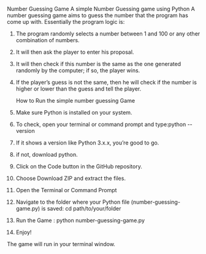 Number Guessing Game 
A simple Number Guessing game using Python
A number guessing game aims to guess the number that the program has come up with. Essentially the program logic is:

1. The program randomly selects a number between 1 and 100 or any other combination of numbers.
2. It will then ask the player to enter his proposal.
3. It will then check if this number is the same as the one generated randomly by the computer; if so, the player wins.
4. If the player’s guess is not the same, then he will check if the number is higher or lower than the guess and tell the player.

   How to Run the simple number guessing  Game
1. Make sure Python is installed on your system.
2. To check, open your terminal or command prompt and type:python --version
3. If it shows a version like Python 3.x.x, you’re good to go.
4. if not, download python.
5. Click on the Code button in the GitHub repository.
6. Choose Download ZIP and extract the files.
7. Open the Terminal or Command Prompt
8. Navigate to the folder where your Python file (number-guessing-game.py) is saved: cd path/to/your/folder
9. Run the Game : python number-guessing-game.py
10. Enjoy!

The game will run in your terminal window.

